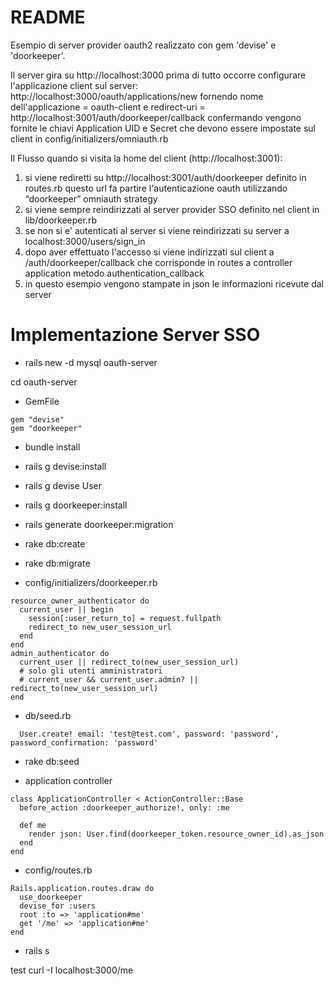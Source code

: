 # README

Esempio di server provider oauth2 realizzato con gem 'devise' e 'doorkeeper'.


Il server gira su http://localhost:3000
prima di tutto occorre configurare l'applicazione client sul server:
http://localhost:3000/oauth/applications/new
fornendo nome dell'applicazione = oauth-client
e redirect-uri = http://localhost:3001/auth/doorkeeper/callback
confermando vengono fornite le chiavi Application UID e Secret
che devono essere impostate sul client in config/initializers/omniauth.rb

Il Flusso quando si visita la home del client (http://localhost:3001):
1) si viene rediretti su http://localhost:3001/auth/doorkeeper definito in routes.rb
   questo url fa partire l'autenticazione oauth utilizzando “doorkeeper” omniauth strategy
2) si viene sempre reindirizzati al server provider SSO definito nel client in lib/doorkeeper.rb
3) se non si e' autenticati al server si viene reindirizzati su server a localhost:3000/users/sign_in
4) dopo aver effettuato l'accesso si viene indirizzati sul client a /auth/doorkeeper/callback che
   corrisponde in routes a controller application metodo authentication_callback
5) in questo esempio vengono stampate in json le informazioni ricevute dal server

# Implementazione Server SSO

* rails new -d mysql oauth-server

cd oauth-server

* GemFile
```
gem "devise"
gem "doorkeeper"
```
* bundle install

* rails g devise:install
* rails g devise User

* rails g doorkeeper:install
* rails generate doorkeeper:migration

* rake db:create
* rake db:migrate

* config/initializers/doorkeeper.rb
```
resource_owner_authenticator do
  current_user || begin
    session[:user_return_to] = request.fullpath
    redirect_to new_user_session_url
  end
end
admin_authenticator do
  current_user || redirect_to(new_user_session_url)
  # solo gli utenti amministratori
  # current_user && current_user.admin? || redirect_to(new_user_session_url)
end
```
* db/seed.rb
```
  User.create! email: 'test@test.com', password: 'password', password_confirmation: 'password'
```
* rake db:seed

* application controller
```
class ApplicationController < ActionController::Base
  before_action :doorkeeper_authorize!, only: :me

  def me
    render json: User.find(doorkeeper_token.resource_owner_id).as_json
  end
end
```
* config/routes.rb
```
Rails.application.routes.draw do
  use_doorkeeper
  devise_for :users
  root :to => 'application#me'
  get '/me' => 'application#me'
end
```

* rails s

test
curl -I localhost:3000/me
